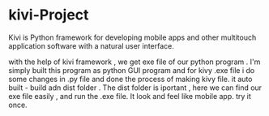 # kivi-Project
Kivi is Python framework for developing mobile apps and other multitouch application software with a natural user interface.

with the help of kivi framework , we get exe file of our python program . I'm simply built this program as python GUI program and for kivy .exe file i do some changes in .py file and done the process of making kivy file. 
it auto built - build adn dist folder . The dist folder is iportant , here we can find our exe file easily , and run the .exe file. It look and feel like mobile app.
try it once.
